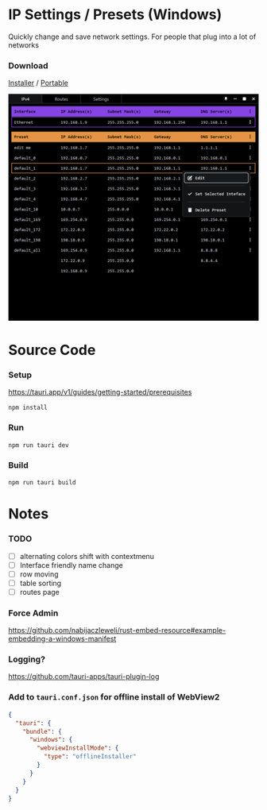 # IP Settings / Presets (Windows)

Quickly change and save network settings.
For people that plug into a lot of networks

### Download

[Installer](https://github.com/TreyTiderman/IP-Tool/releases/download/v0.2.0/IP-Tool_0.2.0_Installer.msi)
/
[Portable](https://github.com/TreyTiderman/IP-Tool/releases/download/v0.2.0/IP-Tool_0.2.0_Portable.exe)

![Preview UI](./public/preview.png)

# Source Code

### Setup

https://tauri.app/v1/guides/getting-started/prerequisites

```
npm install
```

### Run

```
npm run tauri dev
```

### Build

```
npm run tauri build
```

# Notes

### TODO

- [ ] alternating colors shift with contextmenu
- [ ] Interface friendly name change
- [ ] row moving
- [ ] table sorting
- [ ] routes page

### Force Admin

https://github.com/nabijaczleweli/rust-embed-resource#example-embedding-a-windows-manifest

### Logging?

https://github.com/tauri-apps/tauri-plugin-log

### Add to `tauri.conf.json` for offline install of WebView2

```json
{
  "tauri": {
    "bundle": {
      "windows": {
        "webviewInstallMode": {
          "type": "offlineInstaller"
        }
      }
    }
  }
}
```
